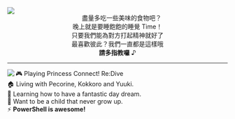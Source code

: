 <img align="left" src="https://github-readme-stats.vercel.app/api/top-langs/?username=KiruyaMomochi&layout=compact">

<p align="center">
  盡量多吃一些美味的食物吧？<br />晚上就是要睡飽飽的睡覺 Time！<br />只要我們能為對方打起精神就好了 <br />最喜歡彼此？我們一直都是這樣哦 <br /><strong>請多指教囉</strong> ♪
</p>

---
<img align="left" src="https://github-readme-stats.vercel.app/api?username=KiruyaMomochi&layout=compact">

🎮 Playing Princess Connect! Re:Dive <br />🏠 Living with Pecorine, Kokkoro and Yuuki. <br />🌱 Learning how to have a fantastic day dream. <br />🐣 Want to be a child that never grow up. <br />⚡ <strong>PowerShell is awesome!</strong>

